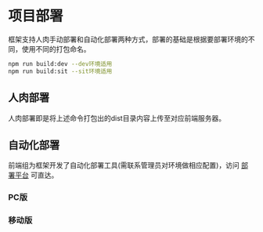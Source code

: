 # 项目部署

框架支持人肉手动部署和自动化部署两种方式，部署的基础是根据要部署环境的不同，使用不同的打包命名。

```bash
npm run build:dev --dev环境适用
npm run build:sit --sit环境适用
```

## 人肉部署

人肉部署即是将上述命令打包出的dist目录内容上传至对应前端服务器。


## 自动化部署

前端组为框架开发了自动化部署工具(需联系管理员对环境做相应配置)，访问 [部署平台](http://indora.dev.cmft.com) 可直达。

### PC版

### 移动版

